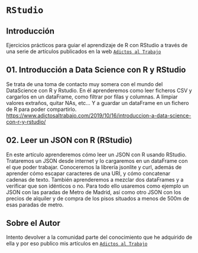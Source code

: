 # `RStudio` 

## Introducción
Ejercicios prácticos para guiar el aprendizaje de R con RStudio a través de una serie de artículos publicados en la web [`Adictos al Trabajo`](https://www.adictosaltrabajo.com/author/juan-antonio-jimenez-torres/)

## 01. Introducción a Data Science con R y RStudio
Se trata de una toma de contacto muy somera con el mundo del DataScience con R y Rstudio. En él aprenderemos como leer ficheros CSV y cargarlos en un dataFrame, como filtrar por filas y columnas. A limpiar valores extraños, quitar NAs, etc… Y a guardar un dataFrame en un fichero de R para poder compartirlo.
https://www.adictosaltrabajo.com/2019/10/16/introduccion-a-data-science-con-r-y-rstudio/

## 02. Leer un JSON con R (RStudio)
En este artículo aprenderemos cómo leer un JSON con R usando RStudio. Trataremos un JSON desde internet y lo cargaremos en un dataFrame con el que poder trabajar. Conoceremos la librería jsonlite y curl, además de aprender cómo escapar caracteres de una URI, y cómo concatenar cadenas de texto. También aprenderemos a mezclar dos dataFrames y a verificar que son idénticos o no. Para todo ello usaremos como ejemplo un JSON con las paradas de Metro de Madrid, así como otro JSON con los precios de alquiler y de compra de los pisos situados a menos de 500m de esas paradas de metro.

## Sobre el Autor
Intento devolver a la comunidad parte del conocimiento que he adquirido de ella y por eso publico mis artículos en [`Adictos al Trabajo`](https://www.adictosaltrabajo.com/author/juan-antonio-jimenez-torres/)

